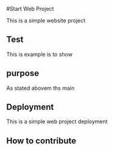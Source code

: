 #Start Web Project

This is a simple website project

## Test 

This is example is to show 

## purpose

As stated abovem ths main

## Deployment

This is a simple web project deployment

## How to contribute